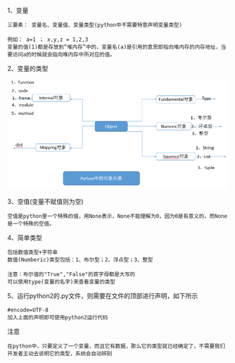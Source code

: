 1、变量

    三要素： 变量名、变量值、变量类型(python中不需要特意声明变量类型)
    
    例如： a=1 ； x,y,z = 1,2,3
    变量的值(1)都是存放到“堆内存”中的，变量名(a)是引用的意思即指向堆内存的内存地址，当要访问a的时候就会指向堆内存中所对应的值。
 
2、变量的类型

![类型](../images/type.png)

3、空值(变量不赋值则为空)

    空值是python里一个特殊的值，用None表示，None不能理解为0，因为0是有意义的，而None是一个特殊的空值。
    
4、简单类型

    包括数值类型+字符串
    数值(Numberic)类型包括：1、布尔型；2、浮点型；3、整型
    
    注意：布尔值的"True","False"的首字母都是大写的
    可以使用type(变量的名字)来查看变量的类型
       
5、运行python2的.py文件，则需要在文件的顶部进行声明，如下所示

	#encode=UTF-8
	加入上面的声明即可使用python2运行代码

注意

	在python中，只要定义了一个变量，而且它有数据，那么它的类型就已经确定了，不需要我们开发者主动去说明它的类型，系统会自动辨别
